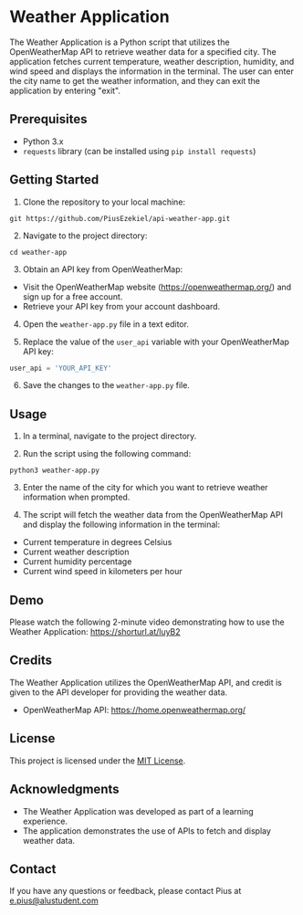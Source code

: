# Weather Application

The Weather Application is a Python script that utilizes the OpenWeatherMap API to retrieve weather data for a 
specified city. The application fetches current temperature, weather description, humidity, and wind speed and 
displays the information in the terminal.
The user can enter the city name to get the weather information, and they can exit the application by 
entering "exit".


## Prerequisites

- Python 3.x
- `requests` library (can be installed using `pip install requests`)

## Getting Started

1. Clone the repository to your local machine:

```shell
git https://github.com/PiusEzekiel/api-weather-app.git
```

2. Navigate to the project directory:

```shell
cd weather-app
```

3. Obtain an API key from OpenWeatherMap:

- Visit the OpenWeatherMap website (https://openweathermap.org/) and sign up for a free account.
- Retrieve your API key from your account dashboard.

4. Open the `weather-app.py` file in a text editor.

1. Replace the value of the `user_api` variable with your OpenWeatherMap API key:

```python
user_api = 'YOUR_API_KEY'
```

6. Save the changes to the `weather-app.py` file.

## Usage

1. In a terminal, navigate to the project directory.

1. Run the script using the following command:

```shell
python3 weather-app.py
```

3. Enter the name of the city for which you want to retrieve weather information when prompted.

1. The script will fetch the weather data from the OpenWeatherMap API and display the following information in the terminal:

- Current temperature in degrees Celsius
- Current weather description
- Current humidity percentage
- Current wind speed in kilometers per hour

## Demo

Please watch the following 2-minute video demonstrating how to use the Weather Application: https://shorturl.at/luyB2

## Credits

The Weather Application utilizes the OpenWeatherMap API, and credit is given to the API developer for providing the weather data.

- OpenWeatherMap API: https://home.openweathermap.org/

## License

This project is licensed under the [MIT License](LICENSE).

## Acknowledgments

- The Weather Application was developed as part of a learning experience.
- The application demonstrates the use of APIs to fetch and display weather data.

## Contact

If you have any questions or feedback, please contact Pius at e.pius@alustudent.com
